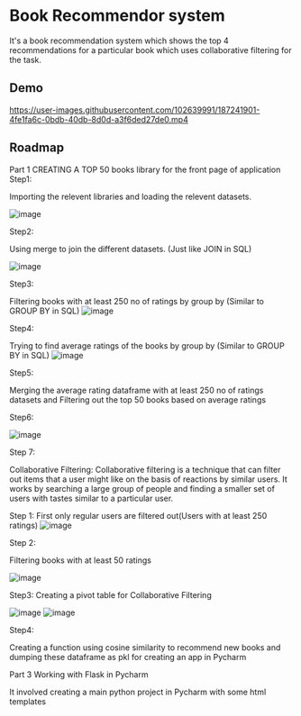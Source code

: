 
# Book Recommendor system

It's a book recommendation system which shows the top 4 recommendations for a particular book which uses collaborative filtering for the task.


## Demo


https://user-images.githubusercontent.com/102639991/187241901-4fe1fa6c-0bdb-40db-8d0d-a3f6ded27de0.mp4

## Roadmap

Part 1
CREATING A TOP 50 books library for the front page of application
Step1:

Importing the relevent libraries and loading the relevent 
datasets.

![image](https://user-images.githubusercontent.com/102639991/187234605-318bff5e-c4b5-4062-ad7b-b374cd9606cb.png)

Step2:

Using merge to join the different datasets.
(Just like JOIN in SQL)

![image](https://user-images.githubusercontent.com/102639991/187235276-9202f0c6-e176-4de4-be17-9799b08db6c7.png)

Step3:

Filtering books with at least 250 no of ratings by 
group by 
(Similar to GROUP BY in SQL)
![image](https://user-images.githubusercontent.com/102639991/187236468-ab715011-cb4f-4ed6-b316-3751d4825fe8.png)

Step4:

Trying to find average ratings of the books by 
group by 
(Similar to GROUP BY in SQL)
![image](https://user-images.githubusercontent.com/102639991/187236915-0fbca2f0-fc06-4d77-850e-ba9f2af78998.png)

Step5:

Merging the average rating dataframe with at least 250 no of ratings datasets and Filtering out the top 50 books based on average ratings

Step6:

![image](https://user-images.githubusercontent.com/102639991/187238053-d088bf27-f115-4c9e-94c3-cd2069cc4105.png)

Step 7:

Collaborative Filtering:
Collaborative filtering is a technique that can filter out items that a user might like on the basis of reactions by similar users. It works by searching a large group of people and finding a smaller set of users with tastes similar to a particular user.

Step 1: First only regular users are filtered out(Users with at least 250 ratings)
![image](https://user-images.githubusercontent.com/102639991/187239091-0106728b-da66-4c85-9bbf-ae9057a17513.png)

Step 2:

Filtering books with at least 50 ratings

![image](https://user-images.githubusercontent.com/102639991/187240075-7d14967c-47f7-4b4b-b009-e361fdeab780.png)

Step3:
Creating a pivot table for Collaborative Filtering

![image](https://user-images.githubusercontent.com/102639991/187240226-388c0db8-136d-4c0c-91c9-d1ff3cdbbef7.png)
![image](https://user-images.githubusercontent.com/102639991/187240298-43a1b2fb-b712-47a9-863f-35372754e5ac.png)

Step4:

Creating a function using cosine similarity to recommend new books
and dumping these dataframe as pkl for creating an app in Pycharm

Part 3 Working with Flask in Pycharm 

It involved creating a main python project in Pycharm with some html templates










